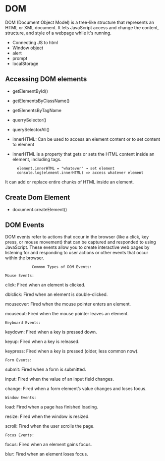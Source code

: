 # DOM

DOM (Document Object Model) is a tree-like structure that represents an HTML or XML document. It lets JavaScript access and change the content, structure, and style of a webpage while it's running.

- Connecting JS to html
- Window object
- alert
- prompt
- localStorage

## Accessing DOM elements
- getElementById()
- getElementsByClassName()
- getElenentsByTagName
- querrySelector()
- querySelectorAll()

- innerHTML: Can be used to access an element content or to set content to element
- innerHTML is a property that gets or sets the HTML content inside an element, including tags.

        element.innerHTML = "whatever" → set element
        console.log(element.innerHTML) => access whatever element

It can add or replace entire chunks of HTML inside an element.

## Create Dom Element
- document.createElement()

## DOM Events

DOM events refer to actions that occur in the browser (like a click, key press, or mouse movement) that can be captured and responded to using JavaScript. These events allow you to create interactive web pages by listening for and responding to user actions or other events that occur within the browser.

                Common Types of DOM Events:

    Mouse Events:

click: Fired when an element is clicked.

dblclick: Fired when an element is double-clicked.

mouseover: Fired when the mouse pointer enters an element.

mouseout: Fired when the mouse pointer leaves an element.


    Keyboard Events:

keydown: Fired when a key is pressed down.

keyup: Fired when a key is released.

keypress: Fired when a key is pressed (older, less common now).


    Form Events:

submit: Fired when a form is submitted.

input: Fired when the value of an input field changes.

change: Fired when a form element’s value changes and loses focus.


    Window Events:

load: Fired when a page has finished loading.

resize: Fired when the window is resized.

scroll: Fired when the user scrolls the page.

    
    Focus Events:

focus: Fired when an element gains focus.

blur: Fired when an element loses focus.